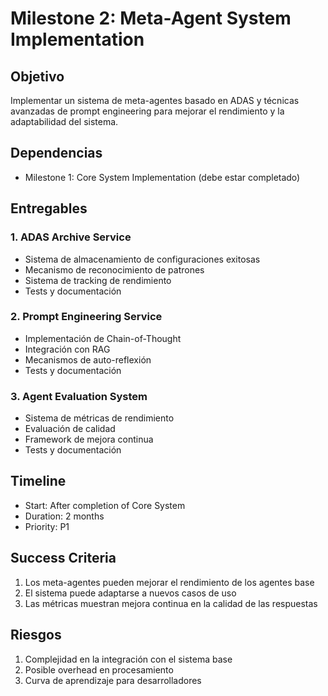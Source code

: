 # Milestone 2: Meta-Agent System Implementation

## Objetivo
Implementar un sistema de meta-agentes basado en ADAS y técnicas avanzadas de prompt engineering para mejorar el rendimiento y la adaptabilidad del sistema.

## Dependencias
- Milestone 1: Core System Implementation (debe estar completado)

## Entregables

### 1. ADAS Archive Service
- Sistema de almacenamiento de configuraciones exitosas
- Mecanismo de reconocimiento de patrones
- Sistema de tracking de rendimiento
- Tests y documentación

### 2. Prompt Engineering Service
- Implementación de Chain-of-Thought
- Integración con RAG
- Mecanismos de auto-reflexión
- Tests y documentación

### 3. Agent Evaluation System
- Sistema de métricas de rendimiento
- Evaluación de calidad
- Framework de mejora continua
- Tests y documentación

## Timeline
- Start: After completion of Core System
- Duration: 2 months
- Priority: P1

## Success Criteria
1. Los meta-agentes pueden mejorar el rendimiento de los agentes base
2. El sistema puede adaptarse a nuevos casos de uso
3. Las métricas muestran mejora continua en la calidad de las respuestas

## Riesgos
1. Complejidad en la integración con el sistema base
2. Posible overhead en procesamiento
3. Curva de aprendizaje para desarrolladores
